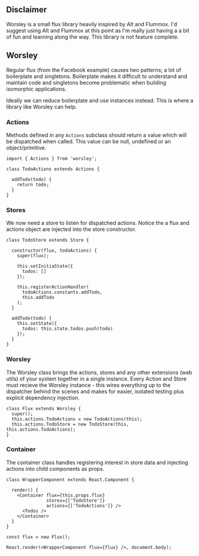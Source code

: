 ## Disclaimer

Worsley is a small flux library heavily inspired by Alt and Flummox. I'd suggest using Alt and Flummox at this point as I'm really just having a a bit of fun and learning along the way. This library is not feature complete.

## Worsley

Regular flux (from the Facebook example) causes two patterns; a lot of boilerplate and singletons. Boilerplate makes it difficult to understand and maintain code and singletons become problematic when building isomorphic applications.

Ideally we can reduce boilerplate and use instances instead. This is where a library like Worsley can help.

### Actions

Methods defined in any `Actions` subclass should return a value which will be dispatched when called. This value can be null, undefined or an object/primitive.

```
import { Actions } from 'worsley';

class TodoActions extends Actions {

  addTodo(todo) {
    return todo;
  }
}
```

### Stores

We now need a store to listen for dispatched actions. Notice the a flux and actions object are injected into the store constructor.

```
class TodoStore extends Store {

  constructor(flux, todoActions) {
    super(flux);

    this.setInitiaState({
      todos: []
    });

    this.registerActionHandler(
      todoActions.constants.addTodo,
      this.addTodo
    );
  }

  addTodo(todo) {
    this.setState({
      todos: this.state.todos.push(todo)
    });
  }
}
```

### Worsley

The Worsley class brings the actions, stores and any other extensions (web utils) of your system together in a single instance. Every Action and Store must recieve the Worsley instance - this wires everything up to the dispatcher behind the scenes and makes for easier, isolated testing plus explicit dependency injection.

```
class Flux extends Worsley {
  super();
  this.actions.TodoActions = new TodoActions(this);
  this.actions.TodoStore = new TodoStore(this, this.actions.TodoActions);
}
```

### Container

The container class handles registering interest in store data and injecting actions into child components as props.

```
class WrapperComponent extends React.Component {

  render() {
    <Container flux={this.props.flux}
               stores={['TodoStore']}
               actions={['TodoActions']} />
      <Todos />
    </Container>
  }
}

const flux = new Flux();

React.render(<WrapperComponent flux={flux} />, document.body);
```
